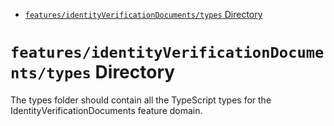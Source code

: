 <!-- START doctoc generated TOC please keep comment here to allow auto update -->
<!-- DON'T EDIT THIS SECTION, INSTEAD RE-RUN doctoc TO UPDATE -->

- [`features/identityVerificationDocuments/types` Directory](#featuresidentityverificationdocumentstypes-directory)

<!-- END doctoc generated TOC please keep comment here to allow auto update -->

# `features/identityVerificationDocuments/types` Directory

The types folder should contain all the TypeScript types for the IdentityVerificationDocuments feature domain.
